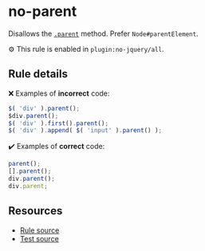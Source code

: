 # no-parent

Disallows the [`.parent`](https://api.jquery.com/parent/) method. Prefer `Node#parentElement`.

⚙️ This rule is enabled in `plugin:no-jquery/all`.

## Rule details

❌ Examples of **incorrect** code:
```js
$( 'div' ).parent();
$div.parent();
$( 'div' ).first().parent();
$( 'div' ).append( $( 'input' ).parent() );
```

✔️ Examples of **correct** code:
```js
parent();
[].parent();
div.parent();
div.parent;
```

## Resources

* [Rule source](/src/rules/no-parent.js)
* [Test source](/src/tests/no-parent.js)
